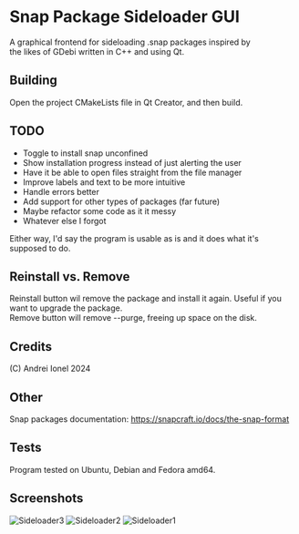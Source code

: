 # Snap Package Sideloader GUI
A graphical frontend for sideloading .snap packages inspired by  
the likes of GDebi written in C++ and using Qt.   
## Building
Open the project CMakeLists file in Qt Creator, and then build.
## TODO
- Toggle to install snap unconfined
- Show installation progress instead of just alerting the user  
- Have it be able to open files straight from the file manager  
- Improve labels and text to be more intuitive
- Handle errors better
- Add support for other types of packages (far future)
- Maybe refactor some code as it it messy
- Whatever else I forgot
  
Either way, I'd say the program is usable as is and it does what it's supposed to do.
## Reinstall vs. Remove
Reinstall button wil remove the package and install it again. Useful if you want to upgrade the package.  
Remove button will remove --purge, freeing up space on the disk.
## Credits
(C) Andrei Ionel 2024
## Other
Snap packages documentation: https://snapcraft.io/docs/the-snap-format  
## Tests
Program tested on Ubuntu, Debian and Fedora amd64.
## Screenshots
![Sideloader3](https://github.com/user-attachments/assets/fca5dedd-63e5-495e-b11c-ade17dda5c7a)
![Sideloader2](https://github.com/user-attachments/assets/2fe95c8e-8d5e-477e-bdbc-9494d753ad8e)
![Sideloader1](https://github.com/user-attachments/assets/79dbf7d8-88f6-4fcc-ac8c-93c7048adf57)

